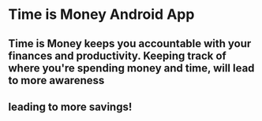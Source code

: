 # Time is Money Android App

## Time is Money keeps you accountable with your finances and productivity. Keeping track of where you're spending money and time, will lead to more awareness 
## leading to more savings!